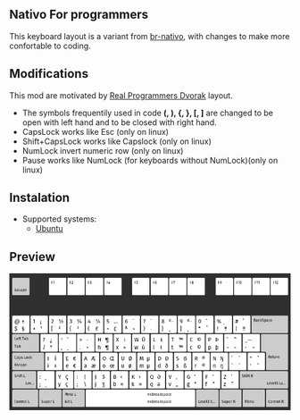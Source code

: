 ## Nativo For programmers
This keyboard layout is a variant from [br-nativo](https://pt.wikipedia.org/wiki/BR-Nativo), with changes to make more confortable to coding.

## Modifications
This mod are motivated by [Real Programmers Dvorak](https://github.com/ThePrimeagen/keyboards) layout.

* The symbols frequentily used in code **(, ), {, }, [, ]** are changed to be open with left hand and to be closed with right hand. 
* CapsLock works like Esc (only on linux)
* Shift+CapsLock works like Capslock (only on linux)
* NumLock invert numeric row (only on linux)
* Pause works like NumLock (for keyboards without NumLock)(only on linux)

## Instalation
- Supported systems:
	- [Ubuntu](./ubuntu)

## Preview
![nativo-prog](./nativo-prog.png)
